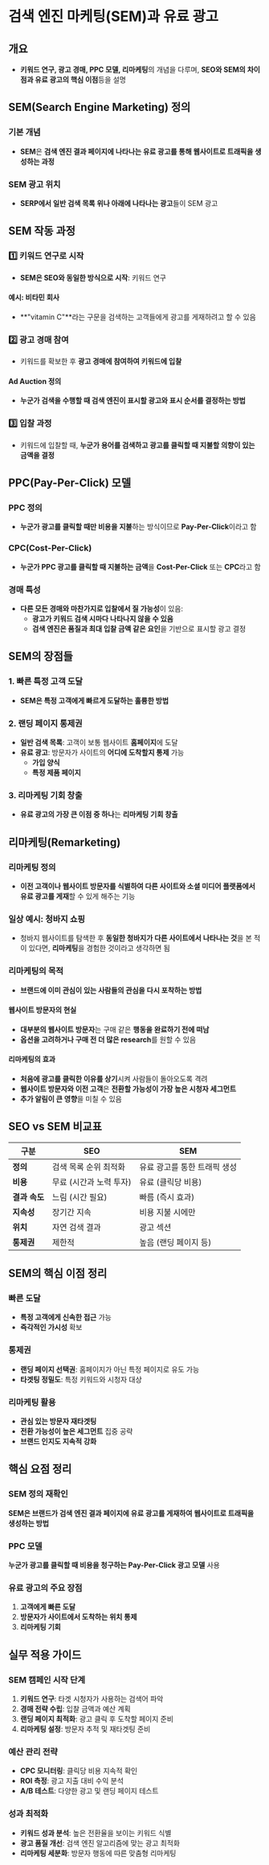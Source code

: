 # 검색 엔진 마케팅(SEM)과 유료 광고

## 개요
- **키워드 연구, 광고 경매, PPC 모델, 리마케팅**의 개념을 다루며, **SEO와 SEM의 차이점과 유료 광고의 핵심 이점**등을 설명

## SEM(Search Engine Marketing) 정의

### 기본 개념
- **SEM**은 **검색 엔진 결과 페이지에 나타나는 유료 광고를 통해 웹사이트로 트래픽을 생성하는 과정**

### SEM 광고 위치
- **SERP에서 일반 검색 목록 위나 아래에 나타나는 광고**들이 SEM 광고

## SEM 작동 과정

### 1️⃣ 키워드 연구로 시작
- **SEM은 SEO와 동일한 방식으로 시작**: 키워드 연구

#### 예시: 비타민 회사
- **"vitamin C"**라는 구문을 검색하는 고객들에게 광고를 게재하려고 할 수 있음

### 2️⃣ 광고 경매 참여
- 키워드를 확보한 후 **광고 경매에 참여하여 키워드에 입찰**

#### Ad Auction 정의
- **누군가 검색을 수행할 때 검색 엔진이 표시할 광고와 표시 순서를 결정하는 방법**

### 3️⃣ 입찰 과정
- 키워드에 입찰할 때, **누군가 용어를 검색하고 광고를 클릭할 때 지불할 의향이 있는 금액을 결정**

## PPC(Pay-Per-Click) 모델

### PPC 정의
- **누군가 광고를 클릭할 때만 비용을 지불**하는 방식이므로 **Pay-Per-Click**이라고 함

### CPC(Cost-Per-Click)
- **누군가 PPC 광고를 클릭할 때 지불하는 금액**을 **Cost-Per-Click** 또는 **CPC**라고 함

### 경매 특성
- **다른 모든 경매와 마찬가지로 입찰에서 질 가능성**이 있음:
  - **광고가 키워드 검색 시마다 나타나지 않을 수 있음**
  - **검색 엔진은 품질과 최대 입찰 금액 같은 요인**을 기반으로 표시할 광고 결정

## SEM의 장점들

### 1. 빠른 특정 고객 도달
- **SEM은 특정 고객에게 빠르게 도달하는 훌륭한 방법**

### 2. 랜딩 페이지 통제권
- **일반 검색 목록**: 고객이 보통 웹사이트 **홈페이지**에 도달
- **유료 광고**: 방문자가 사이트의 **어디에 도착할지 통제** 가능
  - **가입 양식**
  - **특정 제품 페이지**

### 3. 리마케팅 기회 창출
- **유료 광고의 가장 큰 이점 중 하나**는 **리마케팅 기회 창출**

## 리마케팅(Remarketing)

### 리마케팅 정의
- **이전 고객이나 웹사이트 방문자를 식별하여 다른 사이트와 소셜 미디어 플랫폼에서 유료 광고를 게재**할 수 있게 해주는 기능

### 일상 예시: 청바지 쇼핑
- 청바지 웹사이트를 탐색한 후 **동일한 청바지가 다른 사이트에서 나타나는 것**을 본 적이 있다면,  **리마케팅**을 경험한 것이라고 생각하면 됨

### 리마케팅의 목적
- **브랜드에 이미 관심이 있는 사람들의 관심을 다시 포착하는 방법**

#### 웹사이트 방문자의 현실
- **대부분의 웹사이트 방문자**는 구매 같은 **행동을 완료하기 전에 떠남**
- **옵션을 고려하거나 구매 전 더 많은 research**를 원할 수 있음

#### 리마케팅의 효과
- **처음에 광고를 클릭한 이유를 상기**시켜 사람들이 돌아오도록 격려
- **웹사이트 방문자와 이전 고객**은 **전환할 가능성이 가장 높은 시청자 세그먼트**
- **추가 알림이 큰 영향**을 미칠 수 있음

## SEO vs SEM 비교표

| 구분 | SEO | SEM |
|------|-----|-----|
| **정의** | 검색 목록 순위 최적화 | 유료 광고를 통한 트래픽 생성 |
| **비용** | 무료 (시간과 노력 투자) | 유료 (클릭당 비용) |
| **결과 속도** | 느림 (시간 필요) | 빠름 (즉시 효과) |
| **지속성** | 장기간 지속 | 비용 지불 시에만 |
| **위치** | 자연 검색 결과 | 광고 섹션 |
| **통제권** | 제한적 | 높음 (랜딩 페이지 등) |

## SEM의 핵심 이점 정리

### 빠른 도달
- **특정 고객에게 신속한 접근** 가능
- **즉각적인 가시성** 확보

### 통제권
- **랜딩 페이지 선택권**: 홈페이지가 아닌 특정 페이지로 유도 가능
- **타겟팅 정밀도**: 특정 키워드와 시청자 대상

### 리마케팅 활용
- **관심 있는 방문자 재타겟팅**
- **전환 가능성이 높은 세그먼트** 집중 공략
- **브랜드 인지도 지속적 강화**

## 핵심 요점 정리

### SEM 정의 재확인
**SEM은 브랜드가 검색 엔진 결과 페이지에 유료 광고를 게재하여 웹사이트로 트래픽을 생성하는 방법**

### PPC 모델
**누군가 광고를 클릭할 때 비용을 청구하는 Pay-Per-Click 광고 모델** 사용

### 유료 광고의 주요 장점
1. **고객에게 빠른 도달**
2. **방문자가 사이트에서 도착하는 위치 통제**
3. **리마케팅 기회**

## 실무 적용 가이드

### SEM 캠페인 시작 단계
1. **키워드 연구**: 타겟 시청자가 사용하는 검색어 파악
2. **경매 전략 수립**: 입찰 금액과 예산 계획
3. **랜딩 페이지 최적화**: 광고 클릭 후 도착할 페이지 준비
4. **리마케팅 설정**: 방문자 추적 및 재타겟팅 준비

### 예산 관리 전략
- **CPC 모니터링**: 클릭당 비용 지속적 확인
- **ROI 측정**: 광고 지출 대비 수익 분석
- **A/B 테스트**: 다양한 광고 및 랜딩 페이지 테스트

### 성과 최적화
- **키워드 성과 분석**: 높은 전환율을 보이는 키워드 식별
- **광고 품질 개선**: 검색 엔진 알고리즘에 맞는 광고 최적화
- **리마케팅 세분화**: 방문자 행동에 따른 맞춤형 리마케팅
